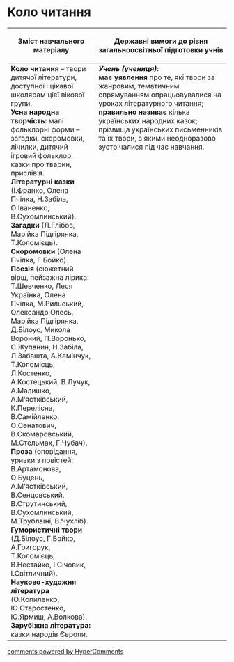 <div id="hypercomments_widget" class="js-hypercomments-widget invisible"></div>

# Коло читання
<table>
<thead>
  <tr>
    <th width="40%" align="center"><p>Зміст навчального матеріалу</p></td>
    <th width="60%" align="center"><p>Державні вимоги до рівня загальноосвітньої підготовки учнів</p></td>
  </tr>
</thead>
<tbody>
  <tr>
    <td width="40%" style="vertical-align:top !important;">
<b>Коло читання</b> – твори дитячої літератури, доступної і цікавої школярам цієї вікової групи.<br>
<b>Усна народна творчість:</b> малі фольклорні форми – загадки, скоромовки, лічилки, дитячий ігровий фольклор, казки про тварин, прислів’я.<br>
<b>Літературні казки</b> (І.Франко, Олена Пчілка, Н.Забіла, О.Іваненко, В.Сухомлинський).<br>
<b>Загадки</b> (Л.Глібов, Марійка Підгірянка, Т.Коломієць).<br>
<b>Скоромовки</b> (Олена Пчілка, Г.Бойко).<br>
<b>Поезія</b> (сюжетний вірш, пейзажна лірика: Т.Шевченко, Леся Українка, Олена Пчілка, М.Рильський, Олександр Олесь, Марійка Підгірянка, Д.Білоус, Микола Вороний, П.Воронько, С.Жупанин, Н.Забіла, Л.Забашта, А.Камінчук, Т.Коломієць, Л.Костенко, А.Костецький, В.Лучук, А.Малишко, А.М’ястківський, К.Перелісна, В.Самійленко, О.Сенатович, В.Скомаровський, М.Стельмах, Г.Чубач).<br>
<b>Проза</b> (оповідання, уривки з повістей: В.Артамонова, О.Буцень, А.М’ястківський, В.Сенцовський, В.Струтинський, В.Сухомлинський, М.Трублаїні, В.Чухліб).<br>
<b>Гумористичні твори</b> (Д.Білоус, Г.Бойко, А.Григорук, Т.Коломієць, В.Нестайко, І.Січовик, І.Світличний).<br>
<b>Науково-художня література</b> (О.Копиленко, Ю.Старостенко, Ю.Ярмиш, А.Волкова).<br>
<b>Зарубіжна література:</b> казки народів Європи.<br></td>
    <td width="60%" style="vertical-align:top !important;">
<i><b>Учень (учениця):</b></i><br>
<b>має уявлення</b> про те, які твори за жанровим, тематичним спрямуванням опрацьовувалися на уроках літературного читання;<br> 
<b>правильно називає</b> кілька українських народних казок; прізвища українських письменників та їх твори, з якими неодноразово зустрічалися під час навчання.<br></td>
  </tr>
</tbody>
</table>

<div class="js-hypercomments-container">
<a href="http://hypercomments.com" class="hc-link" title="comments widget">comments powered by HyperComments</a>
</div>